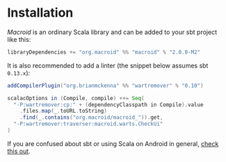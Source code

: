 # Installation

*Macroid* is an ordinary Scala library and can be added to your sbt project like this:

```scala
libraryDependencies += "org.macroid" %% "macroid" % "2.0.0-M2"
```

It is also recommended to add a linter (the snippet below assumes sbt `0.13.x`):

```scala
addCompilerPlugin("org.brianmckenna" %% "wartremover" % "0.10")

scalacOptions in (Compile, compile) ++= Seq(
  "-P:wartremover:cp:" + (dependencyClasspath in Compile).value
  	.files.map(_.toURL.toString)
  	.find(_.contains("org.macroid/macroid_")).get,
  "-P:wartremover:traverser:macroid.warts.CheckUi"
)
```

If you are confused about sbt or using Scala on Android in general, [check this out](ScalaOnAndroid.html).